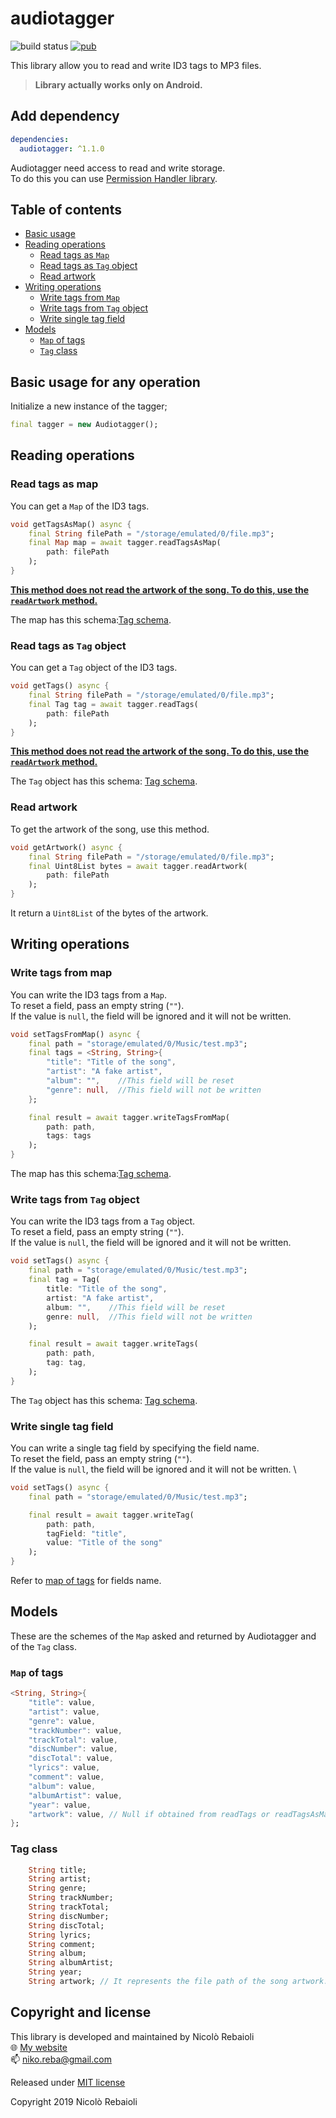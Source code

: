 # audiotagger
![build status](https://img.shields.io/badge/build-passing-brightgreen?style=flat-square)
[![pub](https://img.shields.io/pub/v/audiotagger?style=flat-square)](https://pub.dev/packages/audiotagger)

This library allow you to read and write ID3 tags to MP3 files.

> **Library actually works only on Android.**

## Add dependency
```yaml
dependencies:
  audiotagger: ^1.1.0
```
Audiotagger need access to read and write storage.  \
To do this you can use [Permission Handler library](https://pub.dev/packages/permission_handler).

## Table of contents
- [Basic usage](#basic-usage-for-any-operation)
- [Reading operations](#reading-operations)
    - [Read tags as `Map`](#read-tags-as-map)
    - [Read tags as `Tag` object](#read-tags-as-tag-object)
    - [Read artwork](#read-artwork)
- [Writing operations](#writing-operations)
    - [Write tags from `Map`](#write-tags-from-map)
    - [Write tags from `Tag` object](#write-tags-from-tag-object)
    - [Write single tag field](#write-single-tag-field)
- [Models](#models)
    - [`Map` of tags](#map-of-tag)
    - [`Tag` class](#tag-class)


## Basic usage for any operation
Initialize a new instance of the tagger;
```dart
final tagger = new Audiotagger();
```

## Reading operations

### Read tags as map
You can get a `Map` of the ID3 tags.
```dart
void getTagsAsMap() async {
    final String filePath = "/storage/emulated/0/file.mp3";
    final Map map = await tagger.readTagsAsMap(
        path: filePath
    );
}
```
[**This method does not read the artwork of the song. To do this, use the `readArtwork` method.**](#read-artwork)

The map has this schema:[Tag schema](#map-of-tags).

### Read tags as `Tag` object
You can get a `Tag` object of the ID3 tags.
```dart
void getTags() async {
    final String filePath = "/storage/emulated/0/file.mp3";
    final Tag tag = await tagger.readTags(
        path: filePath
    );
}
```

[**This method does not read the artwork of the song. To do this, use the `readArtwork` method.**](#read-artwork)

The `Tag` object has this schema: [Tag schema](#tag-class).

### Read artwork
To get the artwork of the song, use this method.
```dart
void getArtwork() async {
    final String filePath = "/storage/emulated/0/file.mp3";
    final Uint8List bytes = await tagger.readArtwork(
        path: filePath
    );
}
```

It return a `Uint8List` of the bytes of the artwork.

## Writing operations

### Write tags from map
You can write the ID3 tags from a `Map`.  \
To reset a field, pass an empty string (`""`).  \
If the value is `null`, the field will be ignored and it will not be written.

```dart
void setTagsFromMap() async {
    final path = "storage/emulated/0/Music/test.mp3";
    final tags = <String, String>{
        "title": "Title of the song",
        "artist": "A fake artist",
        "album": "",    //This field will be reset
        "genre": null,  //This field will not be written
    };

    final result = await tagger.writeTagsFromMap(
        path: path,
        tags: tags
    );
}
```

The map has this schema:[Tag schema](#map-of-tags).

### Write tags from `Tag` object
You can write the ID3 tags from a `Tag` object.  \
To reset a field, pass an empty string (`""`).  \
If the value is `null`, the field will be ignored and it will not be written.

```dart
void setTags() async {
    final path = "storage/emulated/0/Music/test.mp3";
    final tag = Tag(
        title: "Title of the song",
        artist: "A fake artist",
        album: "",    //This field will be reset
        genre: null,  //This field will not be written
    );

    final result = await tagger.writeTags(
        path: path,
        tag: tag,
    );
}
```

The `Tag` object has this schema: [Tag schema](#tag-class).

### Write single tag field
You can write a single tag field by specifying the field name.  \
To reset the field, pass an empty string (`""`).  \
If the value is `null`, the field will be ignored and it will not be written.  \

```dart
void setTags() async {
    final path = "storage/emulated/0/Music/test.mp3";

    final result = await tagger.writeTag(
        path: path,
        tagField: "title",
        value: "Title of the song"
    );
}
```

Refer to [map of tags](#map-of-tag) for fields name.

## Models

These are the schemes of the `Map` asked and returned by Audiotagger and of the `Tag` class.

### `Map` of tags
```dart
<String, String>{
    "title": value,
    "artist": value,
    "genre": value,
    "trackNumber": value,
    "trackTotal": value,
    "discNumber": value,
    "discTotal": value,
    "lyrics": value,
    "comment": value,
    "album": value,
    "albumArtist": value,
    "year": value,
    "artwork": value, // Null if obtained from readTags or readTagsAsMap
};
```

### Tag class
```dart
    String title;
    String artist;
    String genre;
    String trackNumber;
    String trackTotal;
    String discNumber;
    String discTotal;
    String lyrics;
    String comment;
    String album;
    String albumArtist;
    String year;
    String artwork; // It represents the file path of the song artwork.
```

## Copyright and license
This library is developed and maintained by Nicolò Rebaioli  
:globe_with_meridians: [My website](https://rebaioli.altervista.org)  
:mailbox: [niko.reba@gmail.com](mailto:niko.reba@gmail.com)

Released under [MIT license](LICENSE)

Copyright 2019 Nicolò Rebaioli
